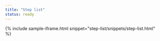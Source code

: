 ```yaml
---
title: "Step list"
status: ready
---
```


{% include sample-iframe.html snippet="step-list/snippets/step-list.html" %}